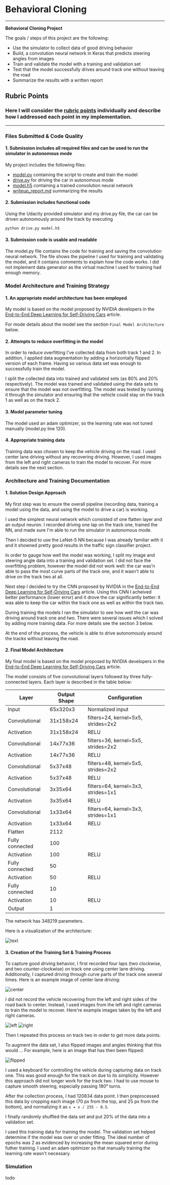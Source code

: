 # **Behavioral Cloning** 

---

**Behavioral Cloning Project**

The goals / steps of this project are the following:

* Use the simulator to collect data of good driving behavior
* Build, a convolution neural network in Keras that predicts steering angles from images
* Train and validate the model with a training and validation set
* Test that the model successfully drives around track one without leaving the road
* Summarize the results with a written report

## Rubric Points
### Here I will consider the [rubric points](https://review.udacity.com/#!/rubrics/432/view) individually and describe how I addressed each point in my implementation.  

---
### Files Submitted & Code Quality

#### 1. Submission includes all required files and can be used to run the simulator in autonomous mode

My project includes the following files:

* [model.py](model.py) containing the script to create and train the model
* [drive.py](drive.py) for driving the car in autonomous mode
* [model.h5](model.h5) containing a trained convolution neural network 
* [writeup_report.md](writeup_report.md) summarizing the results

#### 2. Submission includes functional code

Using the Udacity provided simulator and my drive.py file, the car can be driven autonomously around the track by executing 

```sh
python drive.py model.h5
```

#### 3. Submission code is usable and readable

The model.py file contains the code for training and saving the convolution neural network. The file shows the pipeline I used for training and validating the model, and it contains comments to explain how the code works. I did not implement data generator as the virtual machine I used for training had enough memory.

### Model Architecture and Training Strategy

#### 1. An appropriate model architecture has been employed

My model is based on the model proposed by NVIDIA developers in the [End-to-End Deep Learning for Self-Driving Cars](https://devblogs.nvidia.com/deep-learning-self-driving-cars/) article.

For mode details about the model see the section `Final Model Architecture` below.

#### 2. Attempts to reduce overfitting in the model

In order to reduce overfitting I've collected data from both track 1 and 2.
In addition, I applied data augmentation by adding a horizontally flipped version of each frame. Having so various data set was enough to successfully train the model. 

I split the collected data into trained and validated sets (as 80% and 20% respectively). The model was trained and validated using the data sets to ensure that the model was not overfitting. The model was tested by running it through the simulator and ensuring that the vehicle could stay on the track 1 as well as on the track 2.

#### 3. Model parameter tuning

The model used an adam optimizer, so the learning rate was not tuned manually (model.py line 120).

#### 4. Appropriate training data

Training data was chosen to keep the vehicle driving on the road. I used center lane driving without any recovering driving. However, I used images from the left and right cameras to train the model to recover. For more details see the next section. 

### Architecture and Training Documentation

#### 1. Solution Design Approach

My first step was to ensure the overall pipeline (recording data, training a model using the data, and using the model to drive a car) is working.

I used the simplest neural network which consisted of one flatten layer and an output neuron. I recorded driving one lap on the track one, trained the NN, and made sure I'm able to run the simulator in autonomous mode.

Then I decided to use the LeNet-5 NN because I was already familiar with it and it showned pretty good results in the traffic sign classifier project.

In order to gauge how well the model was working, I split my image and steering angle data into a training and validation set. I did not face the overfitting problem, however the model did not work well: the car was'n able to pass the most curve parts of the track one, and it wasn't able to drive on the track two at all.

Next step I decided to try the CNN proposed by NVIDIA in the [End-to-End Deep Learning for Self-Driving Cars](https://devblogs.nvidia.com/deep-learning-self-driving-cars/) article. Using this CNN I acheived better performance (lower error) and it drove the car significantly better: it was able to keep the car within the track one as well as within the track two.

During training the models I ran the simulator to see how well the car was driving around track one and two. There were several issues which I solved by adding more training data. For more details see the section 3 below.

At the end of the process, the vehicle is able to drive autonomously around the tracks without leaving the road.

#### 2. Final Model Architecture

My final model is based on the model proposed by NVIDIA developers in the [End-to-End Deep Learning for Self-Driving Cars](https://devblogs.nvidia.com/deep-learning-self-driving-cars/) article.

The model consists of five convolutional layers followed by three fully-connected layers. Each layer is described in the table below:

|Layer | Output Shape | Configuration |
| ---  | ------------ | ------------- |
|Input           | 65x320x3  | Normalized input |
|Convolutional   | 31x158x24 | filters=24, kernel=5x5, strides=2x2 |
|Activation      | 31x158x24 | RELU |
|Convolutional   | 14x77x36  | filters=36, kernel=5x5, strides=2x2 |
|Activation      | 14x77x36  | RELU |
|Convolutional   | 5x37x48   | filters=48, kernel=5x5, strides=2x2 |
|Activation      | 5x37x48   | RELU |
|Convolutional   | 3x35x64   | filters=64, kernel=3x3, strides=1x1 |
|Activation      | 3x35x64   | RELU |
|Convolutional   | 1x33x64   | filters=64, kernel=3x3, strides=1x1 |
|Activation      | 1x33x64   | RELU |
|Flatten         | 2112      | |
|Fully connected | 100       | |
|Activation      | 100       | RELU |
|Fully connected | 50        | |
|Activation      | 50        | RELU |
|Fully connected | 10        | |
|Activation      | 10        | RELU |
|Output          | 1         | |

The network has 348219 parameters.

Here is a visualization of the architecture:

![text](img/model.png)

#### 3. Creation of the Training Set & Training Process

To capture good driving behavior, I first recorded four laps (two clockwise, and two counter-clockwise) on track one using center lane driving. Additionally, I captured driving through curve parts of the track one several times. Here is an example image of center lane driving:

![center](img/center.jpg)

I did not record the vehicle recovering from the left and right sides of the road back to center. Instead, I used images from the left and right cameras to train the model to recover. Here're example images taken by the left and right cameras.

![left](img/left.jpg) ![right](img/right.jpg)

Then I repeated this process on track two in order to get more data points.

To augment the data set, I also flipped images and angles thinking that this would ... For example, here is an image that has then been flipped:

![flipped](img/center_flipped.jpg)

I used a keyboard for controlling the vehicle during capturing data on track one. This was good enough for the track on due to its simplicity. However this approach did not longer work for the track two. I had to use mouse to capture smooth steering, especially passing 180° turns.

After the collection process, I had 120834 data point. I then preprocessed this data by cropping each image (70 px from the top, and 25 px from the bottom), and normalizing it as `x = x / 255 - 0.5`.

I finally randomly shuffled the data set and put 20% of the data into a validation set. 

I used this training data for training the model. The validation set helped determine if the model was over or under fitting. The ideal number of epochs was 2 as evidenced by increasing the mean squared error during futher training. I used an adam optimizer so that manually training the learning rate wasn't necessary.

### Simulation

todo